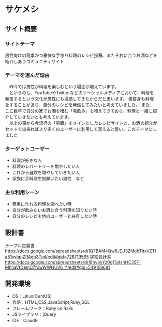 # サケメシ

## サイト概要
### サイトテーマ
男性向けの簡単かつ豪快な手作り料理のレシピ投稿、またそれに合うお酒などを紹介しあうコミュニティサイト


### テーマを選んだ理由
　昨今では男性が料理を楽しむという場面が増えています。<br>
　というのも、YouTubeやTwitterなどのソーシャルメディアにおいて、料理を発信するという文化が男性にも浸透してきたからだと思います。
僕自身も料理をすることがあり、自分のレシピを発信してみたいと考えていました。
また、ここ数年で自分の家でお酒を嗜む「宅飲み」も増えてきており、料理と一緒に紹介していきたいとも考えています。<br>
　以上の事から今流行の「男飯」をメインとしたレシピサイトと、お酒の紹介がセットで出来ればより多くのユーザ一に利用して貰えると思い、このテーマにしました<br>

### ターゲットユーザー
- 料理が好きな人
- 料理のレパートリーを増やしたい人
- これから自炊を増やしていきたい人
- 家族に手料理を振舞いたい男性　など

### 主な利用シーン
- 簡単に作れる料理を調べたい時
- 自分が飲みたいお酒と合う料理を知りたい時
- 自分のレシピを他のユーザーと共有したい時

## 設計書
テーブル定義書
https://docs.google.com/spreadsheets/d/1Q7BAM4Qw6JDJ3ZMdbTitxVZTia51vyhpiZRAgh3TjpI/edit#gid=728719595
詳細設計書
https://docs.google.com/spreadsheets/d/18hvoyYz0g15yIshHC357-MhhaVtDemO7fowWWHUV6_Y/edit#gid=549108681

## 開発環境
- OS：Linux(CentOS)
- 言語：HTML,CSS,JavaScript,Ruby,SQL
- フレームワーク：Ruby on Rails
- JSライブラリ：jQuery
- IDE：Cloud9
